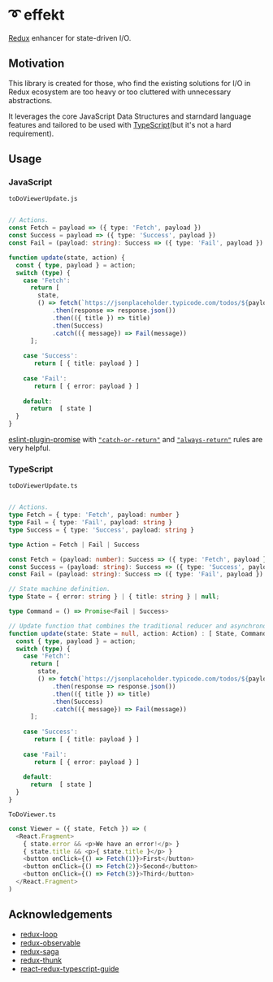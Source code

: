 # ➰ effekt

[Redux](https://redux.js.org/) enhancer for state-driven I/O.

## Motivation

This library is created for those, who find the existing solutions for I/O in Redux ecosystem are too heavy or too cluttered with unnecessary abstractions.

It leverages the core JavaScript Data Structures and starndard language features and tailored to be used with [TypeScript](#typescript)(but it's not a hard requirement).

## Usage

### JavaScript

`toDoViewerUpdate.js`
```typescript

// Actions.
const Fetch = payload => ({ type: 'Fetch', payload })
const Success = payload => ({ type: 'Success', payload })
const Fail = (payload: string): Success => ({ type: 'Fail', payload })

function update(state, action) {
  const { type, payload } = action;
  switch (type) {
    case 'Fetch':
      return [
        state,
        () => fetch(`https://jsonplaceholder.typicode.com/todos/${payload}`)
            .then(response => response.json())
            .then(({ title }) => title)
            .then(Success)
            .catch(({ message}) => Fail(message))
      ];
      
    case 'Success':
       return [ { title: payload } ]
      
    case 'Fail':
       return [ { error: payload } ]
      
    default:
      return  [ state ]
  }
}
```

[eslint-plugin-promise](https://github.com/xjamundx/eslint-plugin-promise) with [`"catch-or-return"`](https://github.com/xjamundx/eslint-plugin-promise/blob/master/docs/rules/catch-or-return.md) and [`"always-return"`](https://github.com/xjamundx/eslint-plugin-promise/blob/master/docs/rules/always-return.md) rules are very helpful.

### TypeScript

`toDoViewerUpdate.ts`
```typescript

// Actions.
type Fetch = { type: 'Fetch', payload: number }
type Fail = { type: 'Fail', payload: string }
type Success = { type: 'Success', payload: string }

type Action = Fetch | Fail | Success

const Fetch = (payload: number): Success => ({ type: 'Fetch', payload })
const Success = (payload: string): Success => ({ type: 'Success', payload })
const Fail = (payload: string): Success => ({ type: 'Fail', payload })

// State machine definition.
type State = { error: string } | { title: string } | null;

type Command = () => Promise<Fail | Success>

// Update function that combines the traditional reducer and asynchronous command.
function update(state: State = null, action: Action) : [ State, Command ] | [ State ] {
  const { type, payload } = action;
  switch (type) {
    case 'Fetch':
      return [
        state,
        () => fetch(`https://jsonplaceholder.typicode.com/todos/${payload}`)
            .then(response => response.json())
            .then(({ title }) => title)
            .then(Success)
            .catch(({ message}) => Fail(message))
      ];
      
    case 'Success':
       return [ { title: payload } ]
      
    case 'Fail':
       return [ { error: payload } ]
      
    default:
      return  [ state ]
  }
}
```

`ToDoViewer.ts`
```typescript
const Viewer = ({ state, Fetch }) => (
  <React.Fragment>
    { state.error && <p>We have an error!</p> }
    { state.title && <p>{ state.title }</p> }
    <button onClick={() => Fetch(1)}>First</button>
    <button onClick={() => Fetch(2)}>Second</button>
    <button onClick={() => Fetch(3)}>Third</button>
  </React.Fragment>
)
```

## Acknowledgements

- [redux-loop](https://github.com/redux-loop/redux-loop)
- [redux-observable](https://redux-observable.js.org/)
- [redux-saga](https://github.com/redux-saga/redux-saga)
- [redux-thunk](https://github.com/reduxjs/redux-thunk)
- [react-redux-typescript-guide](https://github.com/piotrwitek/react-redux-typescript-guide)